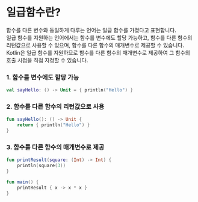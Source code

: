 # 일급함수란?


함수를 다른 변수와 동일하게 다루는 언어는 일급 함수를 가졌다고 표현합니다.
<br>
일급 함수를 지원하는 언어에서는 함수를 변수에도 할당 가능하고, 함수를 다른 함수의 리턴값으로 사용할 수 있으며, 함수를 다른 함수의 매개변수로 제공할 수 있습니다.
<br>
Kotlin은 일급 함수를 지원하므로 함수를 다른 함수의 매개변수로 제공하여 그 함수의 호출 시점을 직접 지정할 수 있습니다.

### 1. 함수를 변수에도 할당 가능
```kotlin
val sayHello: () -> Unit = { println("Hello") }
```

### 2. 함수를 다른 함수의 리턴값으로 사용
```kotlin
fun sayHello(): () -> Unit {
    return { println("Hello") }
}
```

### 3. 함수를 다른 함수의 매개변수로 제공
```kotlin
fun printResult(square: (Int) -> Int) {
    println(square(3))
}

fun main() {
    printResult { x -> x * x }
}
```
